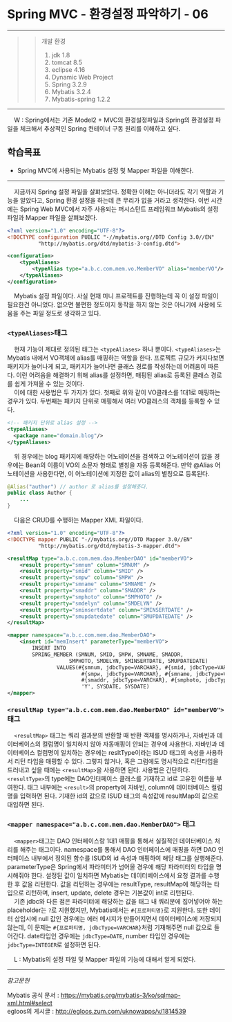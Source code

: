 
# Spring MVC - 환경설정 파악하기 - 06

<hr/>

>>개발 환경
>>1. jdk 1.8
>>2. tomcat 8.5
>>3. eclipse 4.16
>>4. Dynamic Web Project
>>5. Spring 3.2.9
>>6. Mybatis 3.2.4
>>7. Mybatis-spring 1.2.2

<hr/>

&nbsp;&nbsp;&nbsp;&nbsp;W : Spring에서는 기존 Model2 + MVC의 환경설정파일과 Spring의 환경설정 파일을 체크해서 추상적인 Spring 컨테이너 구동 원리를 이해하고 싶다.

## 학습목표
- Spring MVC에 사용되는 Mybatis 설정 및 Mapper 파일을 이해한다.
<hr/>

&nbsp;&nbsp;&nbsp;&nbsp;지금까지 Spring 설정 파일을 살펴보았다. 정확한 이해는 아니더라도 각기 역할과 기능을 알았다고, Spring 환경 설정을 하는데 큰 무리가 없을 거라고 생각한다. 이번 시간에는 Spring Web MVC에서 자주 사용되는 퍼시스턴트 프레임워크 Mybatis의 설정 파일과 Mapper 파일을 살펴보겠다.

```xml
<?xml version="1.0" encoding="UTF-8"?>
<!DOCTYPE configuration PUBLIC "-//mybatis.org//DTD Config 3.0//EN" 
		  "http://mybatis.org/dtd/mybatis-3-config.dtd">

<configuration>
	<typeAliases>
		<typeAlias type="a.b.c.com.mem.vo.MemberVO" alias="memberVO"/>
	</typeAliases>
</configuration>
```

&nbsp;&nbsp;&nbsp;&nbsp;Mybatis 설정 파일이다. 사실 현재 미니 프로젝트를 진행하는데 꼭 이 설정 파일이 필요한건 아니었다. 없으면 불편한 정도이지 동작을 하지 않는 것은 아니기에 사용에 도움을 주는 파일 정도로 생각하고 있다.  

### `<typeAliases>`태그
&nbsp;&nbsp;&nbsp;&nbsp;현재 기능이 제대로 정의된 태그는 `<typeAliases>` 하나 뿐이다. `<typeAliases>`는 Mybatis 내에서 VO객체에 alias를 매핑하는 역할을 한다. 프로젝트 규모가 커지다보면 패키지가 늘어나게 되고, 패키지가 늘어나면 클래스 경로를 작성하는데 어려움이 따른다. 이런 어려움을 해결하기 위해 alias를 설정하면, 매핑된 alias로 등록된 클래스 경로를 쉽게 가져올 수 있는 것이다.  
&nbsp;&nbsp;&nbsp;&nbsp;이에 대한 사용법은 두 가지가 있다. 첫째로 위와 같이 VO클래스를 1대1로 매핑하는 경우가 있다. 두번째는 패키지 단위로 매핑해서 여러 VO클래스의 객체를 등록할 수 있다.

```xml
<!-- 패키지 단위로 alias 설정 -->
<typeAliases>
  <package name="domain.blog"/>
</typeAliases>
```

&nbsp;&nbsp;&nbsp;&nbsp;위 경우에는 blog 패키지에 해당하는 어노테이션을 검색하고 어노테이션이 없을 경우에는 Bean의 이름이 VO의 소문자 형태로 별칭을 자동 등록해준다. 만약 @Alias 어노테이션을 사용한다면, 이 어노테이션에 지정한 값이 alias의 별칭으로 등록된다.

```java
@Alias("author") // author 로 alias를 설정해준다.
public class Author {
    ...
}
```

&nbsp;&nbsp;&nbsp;&nbsp;다음은 CRUD를 수행하는 Mapper XML 파일이다.

```xml
<?xml version="1.0" encoding="UTF-8"?>
<!DOCTYPE mapper PUBLIC "-//mybatis.org//DTD Mapper 3.0//EN" 
	      "http://mybatis.org/dtd/mybatis-3-mapper.dtd">

<resultMap type="a.b.c.com.mem.dao.MemberDAO" id="memberVO">
    <result property="smnum" column="SMNUM" />
    <result property="smid" column="SMID" />
    <result property="smpw" column="SMPW" />
    <result property="smname" column="SMNAME" />
    <result property="smaddr" column="SMADDR" />
    <result property="smphoto" column="SMPHOTO" />
    <result property="smdelyn" column="SMDELYN" />
    <result property="sminsertdate" column="SMINSERTDATE" />
    <result property="smupdatedate" column="SMUPDATEDATE" />
</resultMap>

<mapper namespace="a.b.c.com.mem.dao.MemberDAO">
    <insert id="memInsert" parameterType="memberVO">
        INSERT INTO 
        SPRING_MEMBER (SMNUM, SMID, SMPW, SMNAME, SMADDR, 
                    SMPHOTO, SMDELYN, SMINSERTDATE, SMUPDATEDATE)
                VALUES(#{smnum, jdbcType=VARCHAR}, #{smid, jdbcType=VARCHAR}, 
                        #{smpw, jdbcType=VARCHAR}, #{smname, jdbcType=VARCHAR}, 
                        #{smaddr, jdbcType=VARCHAR}, #{smphoto, jdbcType=VARCHAR}, 
                        'Y', SYSDATE, SYSDATE)
</mapper>
```
### `<resultMap type="a.b.c.com.mem.dao.MemberDAO" id="memberVO">` 태그
&nbsp;&nbsp;&nbsp;&nbsp;`<resultMap>` 태그는 쿼리 결과문의 반환할 때 반환 객체를 명시하거나, 자바빈과 데이터베이스의 컬럼명이 일치하지 않아 자동매핑이 안되는 경우에 사용한다. 자바빈과 데이터베이스 컬럼명이 일치하는 경우에는 resltType이라는 ISUD 태그의 속성을 사용하서 리턴 타입을 매핑할 수 있다. 그렇지 않거나, 혹은 그럼에도 명시적으로 리턴타입을 드러내고 싶을 때에는 `<resultMap>`을 사용하면 된다. 사용법은 간단하다. `<resultType>`의 type에는 DAO인터페이스 클래스를 기재하고 id로 고유한 이름을 부여한다. 태그 내부에는 `<result>`의 property에 자바빈, column에 데이터베이스 컬럼명을 입력하면 된다. 기재한 id의 값으로 ISUD 태그의 속성값에 resultMap의 값으로 대입하면 된다.

### `<mapper namespace="a.b.c.com.mem.dao.MemberDAO">` 태그
&nbsp;&nbsp;&nbsp;&nbsp;`<mapper>`태그는 DAO 인터페이스랑 1대1 매핑을 통해서 실질적인 데이터베이스 처리를 해주는 태그이다. namespace를 통해서 DAO 인터페이스에 매핑을 하면 DAO 인터페이스 내부에서 정의된 함수를 ISUD의 id 속성과 매핑하여 해당 태그를 실행해준다. parameterType은 Spring에서 파라미터가 넘어올 경우에 해당 파라미터의 타입을 명시해줘야 한다. 설정된 값이 일치하면 Mybatis는 데이터베이스에서 요청 결과를 수행한 후 값을 리턴한다. 값을 리턴하는 경우에는 resultType, resultMap에 해당하는 타입으로 리턴하며, insert, update, delete 경우는 기본값이 int로 리턴된다.  
&nbsp;&nbsp;&nbsp;&nbsp;기존 jdbc와 다른 점은 파라미터에 해당하는 값을 태그 내 쿼리문에 집어넣어야 하는 placeholder는 `?`로 지원했지만, Mybatis에서는 `#{프로퍼티명}`로 지원한다. 또한 데이터 삽입시에 null 값인 경우에는 에러 메시지가 만들어지면서 데이터베이스에 저장되지 않는데, 이 문제는 `#{프로퍼티명, jdbcType=VARCHAR}`처럼 기재해주면 null 값으로 들어간다. date타입인 경우에는 `jdbcType=DATE`, number 타입인 경우에는 `jdbcType=INTEGER`로 설정하면 된다.

&nbsp;&nbsp;&nbsp;&nbsp;L : Mybatis의 설정 파일 및 Mapper 파일의 기능에 대해서 알게 되었다.

<hr/>

_참고문헌_  

Mybatis 공식 문서 : <https://mybatis.org/mybatis-3/ko/sqlmap-xml.html#select>  
egloos의 게시글 : <http://egloos.zum.com/uknowapps/v/1814539>
